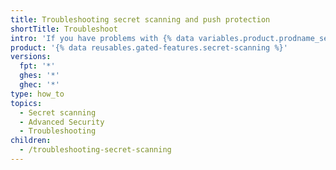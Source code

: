 ```yaml
---
title: Troubleshooting secret scanning and push protection
shortTitle: Troubleshoot
intro: 'If you have problems with {% data variables.product.prodname_secret_scanning %} or push protection, you can use these tips to help resolve issues.'
product: '{% data reusables.gated-features.secret-scanning %}'
versions:
  fpt: '*'
  ghes: '*'
  ghec: '*'
type: how_to
topics:
  - Secret scanning
  - Advanced Security
  - Troubleshooting
children:
  - /troubleshooting-secret-scanning
---
```


